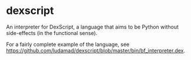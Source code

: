 dexscript
=========

An interpreter for DexScript, a language that aims to be Python without side-effects (in the functional sense).

For a fairly complete example of the language, see https://github.com/ludamad/dexscript/blob/master/bin/bf_interpreter.dex.

